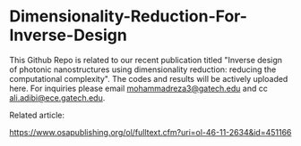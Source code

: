 # Dimensionality-Reduction-For-Inverse-Design

This Github Repo is related to our recent publication titled "Inverse design of photonic nanostructures using dimensionality reduction: reducing the computational complexity". The codes and results will be actively uploaded here. For inquiries please email mohammadreza3@gatech.edu and cc ali.adibi@ece.gatech.edu. 

Related article:

https://www.osapublishing.org/ol/fulltext.cfm?uri=ol-46-11-2634&id=451166
